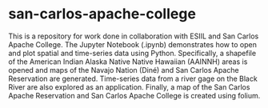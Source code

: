 # san-carlos-apache-college

This is a repository for work done in collaboration with ESIIL and San Carlos Apache College. The Jupyter Notebook (.ipynb) demonstrates how to open and plot spatial and time-series data using Python. Specifically, a shapefile of the American Indian Alaska Native Native Hawaiian (AAINNH) areas is opened and maps of the Navajo Nation (Diné) and San Carlos Apache Reservation are generated. Time-series data from a river gage on the Black River are also explored as an application. Finally, a map of the San Carlos Apache Reservation and San Carlos Apache College is created using folium.
